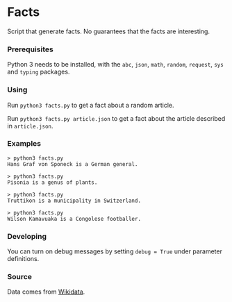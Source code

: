 # Facts

Script that generate facts. No guarantees that the facts are interesting.

### Prerequisites

Python 3 needs to be installed, with the `abc`, `json`, `math`, `random`, `request`, `sys` and `typing` packages.

### Using

Run `python3 facts.py` to get a fact about a random article.

Run `python3 facts.py article.json` to get a fact about the article described in `article.json`.

### Examples

```
> python3 facts.py
Hans Graf von Sponeck is a German general.
```
```
> python3 facts.py
Pisonia is a genus of plants.
```
```
> python3 facts.py
Truttikon is a municipality in Switzerland.
```
```
> python3 facts.py
Wilson Kamavuaka is a Congolese footballer.
```

### Developing

You can turn on debug messages by setting `debug = True` under parameter definitions.


### Source

Data comes from [Wikidata](http://www.wikidata.org/).
